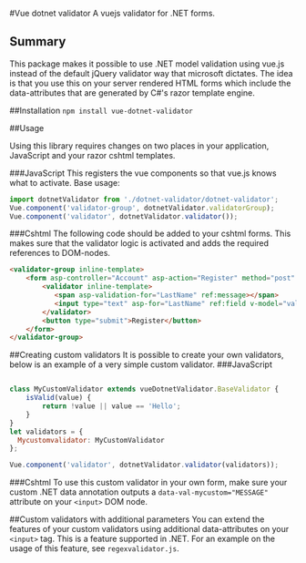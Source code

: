 #Vue dotnet validator
A vuejs validator for .NET forms.

## Summary
This package makes it possible to use .NET model validation using vue.js instead of the default jQuery validator way that microsoft dictates.
The idea is that you use this on your server rendered HTML forms which include the data-attributes that are generated by C#'s razor template engine.


##Installation
`npm install vue-dotnet-validator`


##Usage

Using this library requires changes on two places in your application, JavaScript and your razor cshtml templates.

###JavaScript
This registers the vue components so that vue.js knows what to activate.
Base usage:
```JavaScript
import dotnetValidator from './dotnet-validator/dotnet-validator';
Vue.component('validator-group', dotnetValidator.validatorGroup);
Vue.component('validator', dotnetValidator.validator());

```


###Cshtml
The following code should be added to your cshtml forms. This makes sure that the validator logic is activated and adds the required references to DOM-nodes.
```HTML
<validator-group inline-template>
    <form asp-controller="Account" asp-action="Register" method="post" v-on:submit="validate">
        <validator inline-template>
           <span asp-validation-for="LastName" ref:message></span>
           <input type="text" asp-for="LastName" ref:field v-model="value" />
        </validator>
        <button type="submit">Register</button>
    </form>
</validator-group>
```


##Creating custom validators
It is possible to create your own validators, below is an example of a very simple custom validator.
###JavaScript
```JavaScript

class MyCustomValidator extends vueDotnetValidator.BaseValidator {
    isValid(value) {
        return !value || value == 'Hello';
    }
}
let validators = {
  Mycustomvalidator: MyCustomValidator
};

Vue.component('validator', dotnetValidator.validator(validators));

```

###Cshtml
To use this custom validator in your own form, make sure your custom .NET data annotation outputs a `data-val-mycustom="MESSAGE"` attribute on your `<input>` DOM node.

##Custom validators with additional parameters
You can extend the features of your custom validators using additional data-attributes on your `<input>` tag. This is a feature supported in .NET.
For an example on the usage of this feature, see `regexvalidator.js`.

